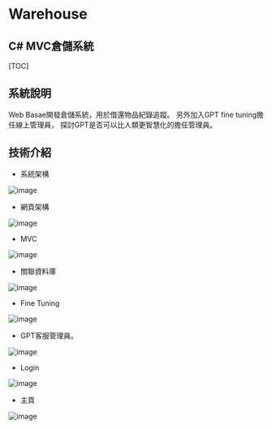 # Warehouse
C# MVC倉儲系統
---


[TOC]

## 系統說明

Web Basae開發倉儲系統，用於借還物品紀錄追蹤。
另外加入GPT fine tuning擔任線上管理員，
探討GPT是否可以比人類更智慧化的擔任管理員。

技術介紹
---
- 系統架構

![image](https://github.com/jay3272/TE_ManagementSystem/assets/56573618/71d71bba-e21b-4aa2-9b5f-19ccefdec997)

- 網頁架構

![image](https://github.com/jay3272/TE_ManagementSystem/assets/56573618/a6fab75e-983e-428c-9d03-547c5f067508)

- MVC

![image](https://github.com/jay3272/TE_ManagementSystem/assets/56573618/9785e758-7d22-4fb2-ae9b-5db0f26cf0db)

- 關聯資料庫

![image](https://github.com/jay3272/TE_ManagementSystem/assets/56573618/5a413006-1ec1-426b-8036-a2962823b776)

- Fine Tuning

![image](https://github.com/jay3272/TE_ManagementSystem/assets/56573618/3cc008ab-72e1-4200-8803-018e9007736e)


- GPT客服管理員。

![image](https://github.com/jay3272/TE_ManagementSystem/assets/56573618/9a658dcd-1f79-45c5-afba-935f3f05c01c)


- Login

![image](https://github.com/jay3272/TE_ManagementSystem/assets/56573618/4002b9bb-81b1-44f9-862a-a6c13aaf0a98)

- 主頁

![image](https://github.com/jay3272/TE_ManagementSystem/assets/56573618/a78104ed-3edf-45c2-b94c-6fa9d5e08435)

